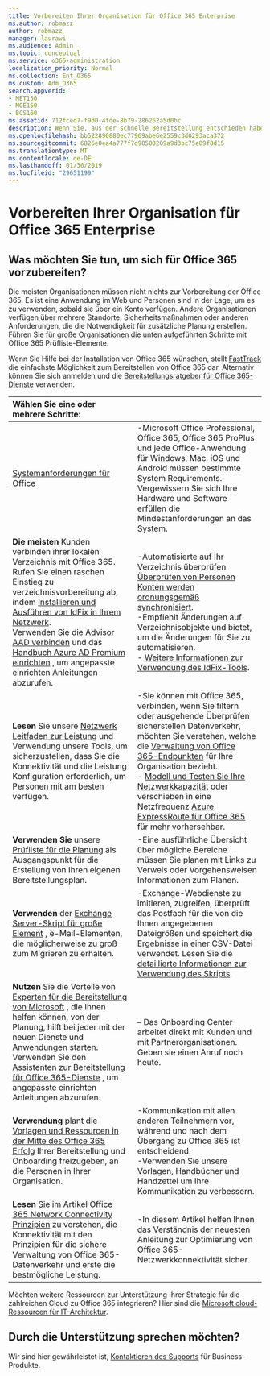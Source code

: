 ```yaml
---
title: Vorbereiten Ihrer Organisation für Office 365 Enterprise
ms.author: robmazz
author: robmazz
manager: laurawi
ms.audience: Admin
ms.topic: conceptual
ms.service: o365-administration
localization_priority: Normal
ms.collection: Ent_O365
ms.custom: Adm_O365
search.appverid:
- MET150
- MOE150
- BCS160
ms.assetid: 712fced7-f9d0-4fde-8b79-286262a5d0bc
description: Wenn Sie, aus der schnelle Bereitstellung entschieden haben und sind nicht in unseren grundlegenden Bereitstellungsschritte, benötigen Sie suchen, ist dies der Stelle zu starten.
ms.openlocfilehash: bb522890880ec77969abe6e2559c3d0293aca372
ms.sourcegitcommit: 6826e0ea4a777f7d98500209a9d3bc75e89f8d15
ms.translationtype: MT
ms.contentlocale: de-DE
ms.lasthandoff: 01/30/2019
ms.locfileid: "29651199"
---
```

# <a name="get-your-organization-ready-for-office-365-enterprise"></a>Vorbereiten Ihrer Organisation für Office 365 Enterprise

## <a name="what-do-you-need-to-do-to-get-ready-for-office-365"></a>Was möchten Sie tun, um sich für Office 365 vorzubereiten?

Die meisten Organisationen müssen nicht nichts zur Vorbereitung der Office 365. Es ist eine Anwendung im Web und Personen sind in der Lage, um es zu verwenden, sobald sie über ein Konto verfügen. Andere Organisationen verfügen über mehrere Standorte, Sicherheitsmaßnahmen oder anderen Anforderungen, die die Notwendigkeit für zusätzliche Planung erstellen. Führen Sie für große Organisationen die unten aufgeführten Schritte mit Office 365 Prüfliste-Elemente.
  
Wenn Sie Hilfe bei der Installation von Office 365 wünschen, stellt [FastTrack](https://fasttrack.microsoft.com/office) die einfachste Möglichkeit zum Bereitstellen von Office 365 dar. Alternativ können Sie sich anmelden und die [Bereitstellungsratgeber für Office 365-Dienste](deployment-advisors-for-office-365.md) verwenden.
  
|**Wählen Sie eine oder mehrere Schritte:**||
|:-----|:-----|
| [Systemanforderungen für Office](https://products.office.com/office-system-requirements) |-Microsoft Office Professional, Office 365, Office 365 ProPlus und jede Office-Anwendung für Windows, Mac, iOS und Android müssen bestimmte System Requirements. Vergewissern Sie sich Ihre Hardware und Software erfüllen die Mindestanforderungen an das System.|
|**Die meisten** Kunden verbinden ihrer lokalen Verzeichnis mit Office 365. Rufen Sie einen raschen Einstieg zu verzeichnisvorbereitung ab, indem [Installieren und Ausführen von IdFix in Ihrem Netzwerk](https://www.microsoft.com/download/details.aspx?id=36832).<br> Verwenden Sie die [Advisor AAD verbinden](https://aka.ms/aadconnectpwsync) und das [Handbuch Azure AD Premium einrichten](https://aka.ms/aadpguidance) , um angepasste einrichten Anleitungen abzurufen. <br> |-Automatisierte auf Ihr Verzeichnis überprüfen [Überprüfen von Personen Konten werden ordnungsgemäß synchronisiert](https://support.office.com/article/Prepare-to-provision-users-through-directory-synchronization-to-Office-365-01920974-9e6f-4331-a370-13aea4e82b3e). <br> -Empfiehlt Änderungen auf Verzeichnisobjekte und bietet, um die Änderungen für Sie zu automatisieren. <br> - [Weitere Informationen zur Verwendung des IdFix-Tools](prepare-directory-attributes-for-synch-with-idfix.md). |
|**Lesen** Sie unsere [Netzwerk Leitfaden zur Leistung](https://aka.ms/tune) und Verwendung unsere Tools, um sicherzustellen, dass Sie die Konnektivität und die Leistung Konfiguration erforderlich, um Personen mit am besten verfügen.  <br> | -Sie können mit Office 365, verbinden, wenn Sie filtern oder ausgehende Überprüfen sicherstellen Datenverkehr, möchten Sie verstehen, welche die [Verwaltung von Office 365-Endpunkten](https://support.office.com/article/Managing-Office-365-endpoints-99cab9d4-ef59-4207-9f2b-3728eb46bf9a) für Ihre Organisation bezieht.  <br>  - [Modell und Testen Sie Ihre Netzwerkkapazität](https://support.office.com/article/Network-and-migration-planning-for-Office-365-f5ee6c33-bcd7-4b0b-b0f8-dc1d9fb8d132) oder verschieben in eine Netzfrequenz [Azure ExpressRoute für Office 365](https://support.office.com/article/Azure-ExpressRoute-for-Office-365-6d2534a2-c19c-4a99-be5e-33a0cee5d3bd) für mehr vorhersehbar.   |
|**Verwenden Sie** unsere [Prüfliste für die Planung](https://support.office.com/article/Deployment-planning-checklist-for-Office-365-5fa4f6ef-35ad-4840-91c1-4834df3df5a0) als Ausgangspunkt für die Erstellung von Ihren eigenen Bereitstellungsplan.  <br> | -Eine ausführliche Übersicht über mögliche Bereiche müssen Sie planen mit Links zu Verweis oder Vorgehensweisen Informationen zum Planen. |
|**Verwenden** der [Exchange Server-Skript für große Element](https://gallery.technet.microsoft.com/Exchange-Server-Large-Item-b9546cc6) , e-Mail-Elementen, die möglicherweise zu groß zum Migrieren zu erhalten.  <br> | -Exchange-Webdienste zu imitieren, zugreifen, überprüft das Postfach für die von die Ihnen angegebenen Dateigrößen und speichert die Ergebnisse in einer CSV-Datei verwendet. Lesen Sie die [detaillierte Informationen zur Verwendung des Skripts](https://blogs.technet.com/b/mikehall/archive/2013/06/27/large-mail-item-script.aspx). |
|**Nutzen** Sie die Vorteile von [Experten für die Bereitstellung von Microsoft](https://go.microsoft.com/fwlink/?LinkId=517115) , die Ihnen helfen können, von der Planung, hilft bei jeder mit der neuen Dienste und Anwendungen starten.  <br> Verwenden Sie den [Assistenten zur Bereitstellung für Office 365-Dienste](https://support.office.com/article/Deployment-wizards-for-Office-365-services-165f46e8-3533-4d76-be57-97f81ebd40f2) , um angepasste einrichten Anleitungen abzurufen.  <br> | – Das Onboarding Center arbeitet direkt mit Kunden und mit Partnerorganisationen. Geben sie einen Anruf noch heute. |
|**Verwendung** plant die [Vorlagen und Ressourcen in der Mitte des Office 365 Erfolg](https://www.microsoft.com/fasttrack/resources) Ihrer Bereitstellung und Onboarding freizugeben, an die Personen in Ihrer Organisation.  <br> | -Kommunikation mit allen anderen Teilnehmern vor, während und nach dem Übergang zu Office 365 ist entscheidend.  <br> -Verwenden Sie unsere Vorlagen, Handbücher und Handzettel um Ihre Kommunikation zu verbessern. |
|**Lesen** Sie im Artikel [Office 365 Network Connectivity Prinzipien](https://aka.ms/o365networkingprinciples) zu verstehen, die Konnektivität mit den Prinzipien für die sichere Verwaltung von Office 365-Datenverkehr und erste die bestmögliche Leistung.  <br> | -In diesem Artikel helfen Ihnen das Verständnis der neuesten Anleitung zur Optimierung von Office 365-Netzwerkkonnektivität sicher. |
   
Möchten weitere Ressourcen zur Unterstützung Ihrer Strategie für die zahlreichen Cloud zu Office 365 integrieren? Hier sind die [Microsoft cloud-Ressourcen für IT-Architektur](https://docs.microsoft.com/en-us/office365/enterprise/microsoft-cloud-it-architecture-resources).
  
## <a name="want-to-talk-with-support"></a>Durch die Unterstützung sprechen möchten?

Wir sind hier gewährleistet ist, [Kontaktieren des Supports](https://support.office.com/article/32a17ca7-6fa0-4870-8a8d-e25ba4ccfd4b) für Business-Produkte.
